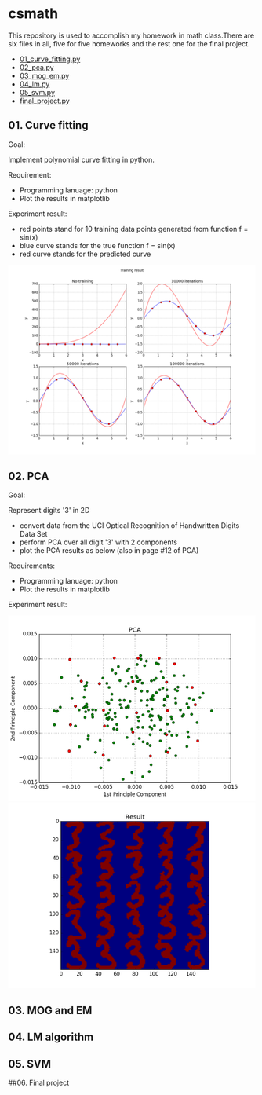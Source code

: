 # csmath

This repository is used to accomplish my homework in math class.There are six files in all, five for five homeworks and the rest one for the final project.
- [01_curve_fitting.py](https://github.com/Jieeee/csmath/blob/master/01_curve_fitting.py)
- [02_pca.py](https://github.com/Jieeee/csmath/blob/master/02_pca.py)
- [03_mog_em.py](https://github.com/Jieeee/csmath/blob/master/03_mog_em.py)
- [04_lm.py](https://github.com/Jieeee/csmath/blob/master/04_lm.py)
- [05_svm.py](https://github.com/Jieeee/csmath/blob/master/05_svm.py)
- [final_project.py](https://github.com/Jieeee/csmath/blob/master/final_project.py)

## 01. Curve fitting
Goal:

Implement polynomial curve fitting in python.

Requirement:

- Programming lanuage: python
- Plot the results in matplotlib

Experiment result:

- red points stand for 10 training data points generated from function f = sin(x)
- blue curve stands for the true function f = sin(x)
- red curve stands for the predicted curve

![image](https://github.com/Jieeee/csmath/blob/master/result/01_figure.png)

## 02. PCA
Goal:

Represent digits '3' in 2D
- convert data from the UCI Optical Recognition of Handwritten Digits Data Set
- perform PCA over all digit '3' with 2 components
- plot the PCA results as below (also in page #12 of PCA)

Requirements:

- Programming lanuage: python
- Plot the results in matplotlib

Experiment result:

![image](https://github.com/Jieeee/csmath/blob/master/result/pca_points.png)
![image](https://github.com/Jieeee/csmath/blob/master/result/pca_result.png)
## 03. MOG and EM
## 04. LM algorithm
## 05. SVM
##06. Final project
